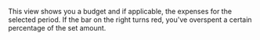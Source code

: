 This view shows you a budget and if applicable, the expenses for the selected period. If the bar on the right turns red, you've overspent a certain percentage of the set amount.